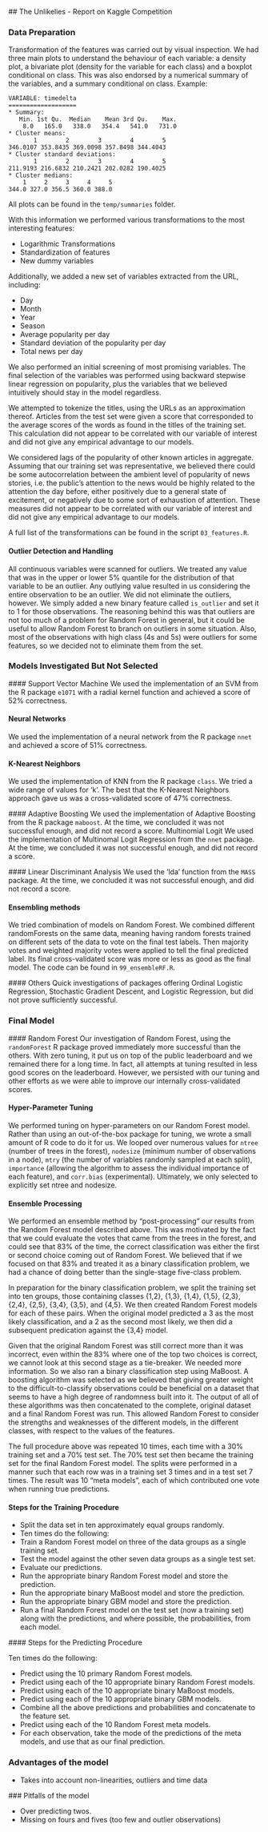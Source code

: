 ## The Unlikelies - Report on Kaggle Competition

### Data Preparation

Transformation of the features was carried out by visual inspection. We had three main plots to understand the behaviour of each variable: a density plot, a bivariate plot (density for the variable for each class) and a boxplot conditional on class. This was also endorsed by a numerical summary of the variables, and a summary conditional on class. Example:

```
VARIABLE: timedelta 
===================
* Summary:
   Min. 1st Qu.  Median    Mean 3rd Qu.    Max. 
    8.0   165.0   338.0   354.4   541.0   731.0 
* Cluster means:
       1        2        3        4        5 
346.0107 353.8435 369.0098 357.8498 344.4043 
* Cluster standard deviations:
       1        2        3        4        5 
211.9193 216.6832 210.2421 202.0282 190.4025 
* Cluster medians:
    1     2     3     4     5 
344.0 327.0 356.5 360.0 388.0
```

All plots can be found in the `temp/summaries` folder.

With this information we performed various transformations to the most interesting features:

- Logarithmic Transformations
- Standardization of features
- New dummy variables

Additionally, we added a new set of variables extracted from the URL, including:
- Day
- Month
- Year
- Season
- Average popularity per day
- Standard deviation of the popularity per day
- Total news per day

We also performed an initial screening of most promising variables. The final selection of the variables was performed using backward stepwise linear regression on popularity, plus the variables that we believed intuitively should stay in the model regardless.

We attempted to tokenize the titles, using the URLs as an approximation thereof.  Articles from the test set were given a score that corresponded to the average scores of the words as found in the titles of the training set.  This calculation did not appear to be correlated with our variable of interest and did not give any empirical advantage to our models.

We considered lags of the popularity of other known articles in aggregate.  Assuming that our training set was representative, we believed there could be some autocorrelation between the ambient level of popularity of news stories, i.e. the public’s attention to the news would be highly related to the attention the day before, either positively due to a general state of excitement, or negatively due to some sort of exhaustion of attention.  These measures did not appear to be correlated with our variable of interest and did not give any empirical advantage to our models.

A full list of the transformations can be found in the script `03_features.R`.

#### Outlier Detection and Handling
All continuous variables were scanned for outliers.  We treated any value that was in the upper or lower 5% quantile for the distribution of that variable to be an outlier.  Any outlying value resulted in us considering the entire observation to be an outlier.  We did not eliminate the outliers, however.  We simply added a new binary feature called `is_outlier` and set it to 1 for those observations.  The reasoning behind this was that outliers are not too much of a problem for Random Forest in general, but it could be useful to allow Random Forest to branch on outliers in some situation. Also, most of the observations with high class (4s and 5s) were outliers for some features, so we decided not to eliminate them from the set.

### Models Investigated But Not Selected
#### Support Vector Machine
We used the implementation of an SVM from the R package `e1071` with a radial kernel function and achieved a score of 52% correctness.

#### Neural Networks
We used the implementation of a neural network from the R package `nnet` and achieved a score of 51% correctness.

#### K-Nearest Neighbors
We used the implementation of KNN from the R package `class`.  We tried a wide range of values for ‘k’.  The best that the K-Nearest Neighbors approach gave us was a cross-validated score of 47% correctness.

#### Adaptive Boosting
We used the implementation of Adaptive Boosting from the R package `maboost`.  At the time, we concluded it was not successful enough, and did not record a score.
Multinomial Logit
We used the implementation of Multinomal Logit Regression from the `nnet` package.  At the time, we concluded it was not successful enough, and did not record a score.

#### Linear Discriminant Analysis
We used the ‘lda’ function from the `MASS` package.  At the time, we concluded it was not successful enough, and did not record a score.

#### Ensembling methods
We tried combination of models on Random Forest. We combined different randomForests on the same data, meaning having random forests trained on different sets of the data to vote on the final test labels. Then majority votes and weighted majority votes were applied to tell the final predicted label. Its final cross-validated score was more or less as good as the final model. The code can be found in `99_ensembleRF.R`.

#### Others 
Quick investigations of packages offering Ordinal Logistic Regression, Stochastic Gradient Descent, and Logistic Regression, but did not prove sufficiently successful.

### Final Model
#### Random Forest
Our investigation of Random Forest, using the `randomForest` R package proved immediately more successful than the others.  With zero tuning, it put us on top of the public leaderboard and we remained there for a long time.  In fact, all attempts at tuning resulted in less good scores on the leaderboard.  However, we persisted with our tuning and other efforts as we were able to improve our internally cross-validated scores.

#### Hyper-Parameter Tuning
We performed tuning on hyper-parameters on our Random Forest model.  Rather than using an out-of-the-box package for tuning, we wrote a small amount of R code to do it for us.  We looped over numerous values for `ntree` (number of trees in the forest), `nodesize` (minimum number of observations in a node), `mtry` (the number of variables randomly sampled at each split), `importance` (allowing the algorithm to assess the individual importance of each feature), and `corr.bias` (experimental).  Ultimately, we only selected to explicitly set ntree and nodesize.

#### Ensemble Processing
We performed an ensemble method by “post-processing” our results from the Random Forest model described above.  This was motivated by the fact that we could evaluate the votes that came from the trees in the forest, and could see that 83% of the time, the correct classification was either the first or second choice coming out of Random Forest.  We believed that if we focused on that 83% and treated it as a binary classification problem, we had a chance of doing better than the single-stage five-class problem.

In preparation for the binary classification problem, we split the training set into ten groups, those containing classes {1,2}, {1,3}, {1,4}, {1,5}, {2,3}, {2,4}, {2,5}, {3,4}, {3,5}, and {4,5}.  We then created Random Forest models for each of these pairs.  When the original model predicted a 3 as the most likely classification, and a 2 as the second most likely, we then did a subsequent predication against the {3,4} model.

Given that the original Random Forest was still correct more than it was incorrect, even within the 83% where one of the top two choices is correct, we cannot look at this second stage as a tie-breaker.  We needed more information.  So we also ran a binary classification step using MaBoost.  A boosting algorithm was selected as we believed that giving greater weight to the difficult-to-classify observations could be beneficial on a dataset that seems to have a high degree of randomness built into it.  The output of all of these algorithms was then concatenated to the complete, original dataset and a final Random Forest was run.  This allowed Random Forest to consider the strengths and weaknesses of the different models, in the different classes, with respect to the values of the features.

The full procedure above was repeated 10 times, each time with a 30% training set and a 70% test set.  The 70% test set then became the training set for the final Random Forest model.  The splits were performed in a manner such that each row was in a training set 3 times and in a test set 7 times.  The result was 10 “meta models”, each of which contributed one vote when running true predictions.

#### Steps for the Training Procedure

- Split the data set in ten approximately equal groups randomly.
- Ten times do the following:
- Train a Random Forest model on three of the data groups as a single training set.
- Test the model against the other seven data groups as a single test set.
- Evaluate our predictions.
- Run the appropriate binary Random Forest model and store the prediction.
- Run the appropriate binary MaBoost model and store the prediction.
- Run the appropriate binary GBM model and store the prediction.
- Run a final Random Forest model on the test set (now a training set) along with the predictions, and where possible, the probabilities, from each model.

#### Steps for the Predicting Procedure

Ten times do the following:
- Predict using the 10 primary Random Forest models.
- Predict using each of the 10 appropriate binary Random Forest models.
- Predict using each of the 10 appropriate binary MaBoost models.
- Predict using each of the 10 appropriate binary GBM models.
- Combine all the above predictions and probabilities and concatenate to the feature set.
- Predict using each of the 10 Random Forest meta models.
- For each observation, take the mode of the predictions of the meta models, and use that as our final prediction.

### Advantages of the model
- Takes into account non-linearities, outliers and time data

### Pitfalls of the model
- Over predicting twos.
- Missing on fours and fives (too few and outlier observations)
